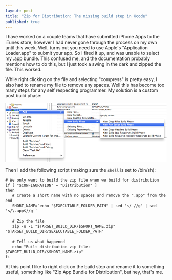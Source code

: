```yaml
---
layout: post
title: "Zip for Distribution: The missing build step in Xcode"
published: true
---
```


I have worked on a couple teams that have submitted iPhone Apps to the iTunes store, however I had never gone through the process on my own until this week. Well, turns out you need to use Apple's "Application Loader.app" to submit your app. So I fired it up, and was unable to select my .app bundle. This confused me, and the documentation probably mentions how to do this, but I just took a swing in the dark and zipped the file. This worked.

While right clicking on the file and selecting "compress" is pretty easy, I also had to rename my file to remove any spaces. Well this has become too many steps for any self respecting programmer. My solution is a custom post build phase:

![Custom Build Phase Screenshot](/images/xcode-add-custom-build-phase.png)

Then I add the following script (making sure the `shell` is set to /bin/sh):

    # We only want to build the zip file when we build for distribution
    if [ "$CONFIGURATION" = "Distribution" ]
    then
       # Create a short name with no spaces and remove the ".app" from the end
       SHORT_NAME=`echo "$EXECUTABLE_FOLDER_PATH" | sed 's/ //g' | sed 's/\.app$//g'`
    
       # Zip the file
       zip -u -1 "$TARGET_BUILD_DIR/$SHORT_NAME.zip" "$TARGET_BUILD_DIR/$EXECUTABLE_FOLDER_PATH"
    
       # Tell us what happened
       echo "Built distribution zip file: $TARGET_BUILD_DIR/$SHORT_NAME.zip"
    fi

At this point I like to right click on the build step and rename it to something useful, something like "Zip App Bundle for Distribution", but hey, that's me.


